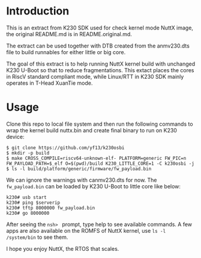 
# Introduction

This is an extract from K230 SDK used for check kernel mode NuttX image, the
original README.md is in README.original.md.

The extract can be used together with DTB created from the anmv230.dts file to
build runnables for either little or big core.

The goal of this extract is to help running NuttX kernel build with unchanged 
K230 U-Boot so that to reduce fragmentations. This extact places the cores in 
RiscV standard compliant mode, while Linux/RTT in K230 SDK mainly operates in
T-Head XuanTie mode.

# Usage

Clone this repo to local file system and then run the following commands to wrap
the kernel build nuttx.bin and create final binary to run on K230 device:

```shell
$ git clone https://github.com/yf13/k230osbi
$ mkdir -p build
$ make CROSS_COMPILE=riscv64-unknown-elf- PLATFORM=generic FW_PIC=n FW_PAYLOAD_PATH=$_elf O=$(pwd)/build K230_LITTLE_CORE=1 -C k230osbi -j
$ ls -l build/platform/generic/firmware/fw_payload.bin
```
We can ignore the warnings with canmv230.dts for now. The `fw_payload.bin` can
be loaded by K230 U-Boot to little core like below:

```shell
k230# usb start
k230# ping $serverip
k230# tftp 8000000 fw_payload.bin
k230# go 8000000
```
After seeing the `nsh> ` prompt, type help to see available commands. A few
apps are also available on the ROMFS of NuttX kernel, use `ls -l /system/bin` 
to see them.

I hope you enjoy NuttX, the RTOS that scales.
